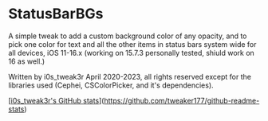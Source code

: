 # StatusBarBGs
A simple tweak to add a custom background color of any opacity, and to pick one color for text and all the other items in status bars system wide for all devices, iOS 11-16.x (working on 15.7.3 personally tested, shiuld work on 16 as well.)

Written by i0s_tweak3r April 2020-2023, all rights reserved except for the libraries used (Cephei, CSColorPicker, and it's dependencies).


[[i0s_tweak3r's GitHub stats](https://github-readme-stats.vercel.app/api?username=tweaker177)](https://github.com/tweaker177/github-readme-stats)
